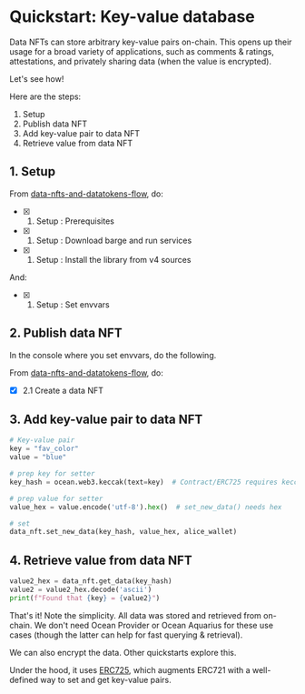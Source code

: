 <!--
Copyright 2022 Ocean Protocol Foundation
SPDX-License-Identifier: Apache-2.0
-->

# Quickstart: Key-value database

Data NFTs can store arbitrary key-value pairs on-chain. This opens up their usage for a broad variety of applications, such as comments & ratings, attestations, and privately sharing data (when the value is encrypted).

Let's see how!

Here are the steps:

1. Setup
2. Publish data NFT
3. Add key-value pair to data NFT
4. Retrieve value from data NFT

## 1. Setup

From [data-nfts-and-datatokens-flow](data-nfts-and-datatokens-flow.md), do:
- [x] 1. Setup : Prerequisites
- [x] 1. Setup : Download barge and run services
- [x] 1. Setup : Install the library from v4 sources

And:
- [x] 1. Setup : Set envvars

## 2. Publish data NFT

In the console where you set envvars, do the following.

From [data-nfts-and-datatokens-flow](data-nfts-and-datatokens-flow.md), do:
- [x] 2.1 Create a data NFT

## 3. Add key-value pair to data NFT

```python
# Key-value pair
key = "fav_color"
value = "blue"

# prep key for setter
key_hash = ocean.web3.keccak(text=key)  # Contract/ERC725 requires keccak256 hash

# prep value for setter
value_hex = value.encode('utf-8').hex()  # set_new_data() needs hex

# set
data_nft.set_new_data(key_hash, value_hex, alice_wallet)
```

## 4. Retrieve value from data NFT

```python
value2_hex = data_nft.get_data(key_hash)
value2 = value2_hex.decode('ascii')
print(f"Found that {key} = {value2}")
```

That's it! Note the simplicity. All data was stored and retrieved from on-chain. We don't need Ocean Provider or Ocean Aquarius for these use cases (though the latter can help for fast querying & retrieval).

We can also encrypt the data. Other quickstarts explore this.

Under the hood, it uses [ERC725](https://erc725alliance.org/), which augments ERC721 with a well-defined way to set and get key-value pairs.
